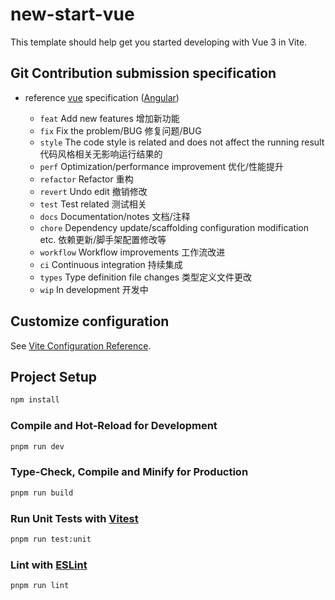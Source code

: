 # new-start-vue

This template should help get you started developing with Vue 3 in Vite.

## Git Contribution submission specification

- reference [vue](https://github.com/vuejs/vue/blob/dev/.github/COMMIT_CONVENTION.md) specification ([Angular](https://github.com/conventional-changelog/conventional-changelog/tree/master/packages/conventional-changelog-angular))

  - `feat` Add new features 增加新功能
  - `fix` Fix the problem/BUG 修复问题/BUG
  - `style` The code style is related and does not affect the running result 代码风格相关无影响运行结果的
  - `perf` Optimization/performance improvement 优化/性能提升
  - `refactor` Refactor 重构
  - `revert` Undo edit 撤销修改
  - `test` Test related 测试相关
  - `docs` Documentation/notes 文档/注释
  - `chore` Dependency update/scaffolding configuration modification etc. 依赖更新/脚手架配置修改等
  - `workflow` Workflow improvements 工作流改进
  - `ci` Continuous integration 持续集成
  - `types` Type definition file changes 类型定义文件更改
  - `wip` In development 开发中

## Customize configuration

See [Vite Configuration Reference](https://vitejs.dev/config/).

## Project Setup

```sh
npm install
```

### Compile and Hot-Reload for Development

```sh
pnpm run dev
```

### Type-Check, Compile and Minify for Production

```sh
pnpm run build
```

### Run Unit Tests with [Vitest](https://vitest.dev/)

```sh
pnpm run test:unit
```

### Lint with [ESLint](https://eslint.org/)

```sh
pnpm run lint
```
